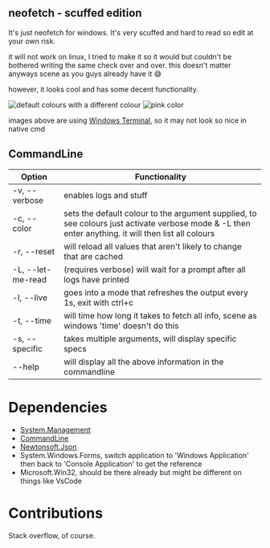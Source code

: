 ## neofetch - scuffed edition
It's just neofetch for windows. It's very scuffed and hard to read so edit at your own risk.

it will not work on linux, I tried to make it so it would but couldn't be bothered writing the same check over and over.
this doesn't matter anyways scene as you guys already have it :sweat_smile:

however, it looks cool and has some decent functionality.

![default colours](https://media.discordapp.net/attachments/989233326973915139/989233349266665543/unknown.png)
with a different colour
![pink color](https://media.discordapp.net/attachments/989233326973915139/989233511686877214/unknown.png?width=1093&height=609)

images above are using [Windows Terminal](https://apps.microsoft.com/store/detail/windows-terminal/9N0DX20HK701?hl=en-us&gl=US), so it may
not look so nice in native cmd

## CommandLine

|Option| Functionality |
|--|--|
| -v, --verbose | enables logs and stuff |
| -c, --color | sets the default colour to the argument supplied, to see colours just activate verbose mode & -L then enter anything. it will then list all colours |
| -r, --reset | will reload all values that aren't likely to change that are cached |
| -L, --let-me-read | (requires verbose) will wait for a prompt after all logs have printed |
| -l, --live | goes into a mode that refreshes the output every 1s, exit with ctrl+c |
| -t, --time | will time how long it takes to fetch all info, scene as windows 'time' doesn't do this |
| -s, --specific | takes multiple arguments, will display specific specs |
| --help | will display all the above information in the commandline |

# Dependencies

 - [System.Management](https://www.nuget.org/packages/System.Management/)
 - [CommandLine](https://www.nuget.org/packages/CommandLineParser/)
 - [Newtonsoft.Json](https://www.nuget.org/packages/Newtonsoft.Json/13.0.2-beta1)
 - System.Windows.Forms, switch application to 'Windows Application' then back to 'Console Application' to get the reference
 - Microsoft.Win32, should be there already but might be different on things like VsCode

# Contributions
 Stack overflow, of course.

